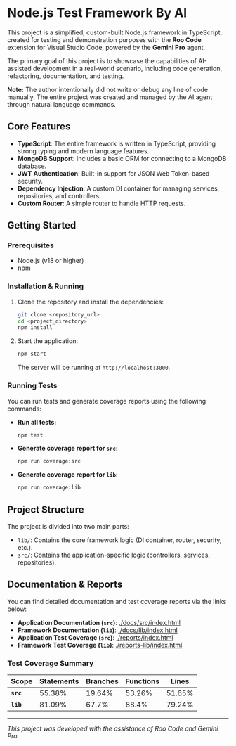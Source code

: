 # Node.js Test Framework By AI

This project is a simplified, custom-built Node.js framework in TypeScript, created for testing and demonstration purposes with the **Roo Code** extension for Visual Studio Code, powered by the **Gemini Pro** agent.

The primary goal of this project is to showcase the capabilities of AI-assisted development in a real-world scenario, including code generation, refactoring, documentation, and testing.

**Note:** The author intentionally did not write or debug any line of code manually. The entire project was created and managed by the AI agent through natural language commands.

## Core Features

*   **TypeScript**: The entire framework is written in TypeScript, providing strong typing and modern language features.
*   **MongoDB Support**: Includes a basic ORM for connecting to a MongoDB database.
*   **JWT Authentication**: Built-in support for JSON Web Token-based security.
*   **Dependency Injection**: A custom DI container for managing services, repositories, and controllers.
*   **Custom Router**: A simple router to handle HTTP requests.

## Getting Started

### Prerequisites

*   Node.js (v18 or higher)
*   npm

### Installation & Running

1.  Clone the repository and install the dependencies:
    ```bash
    git clone <repository_url>
    cd <project_directory>
    npm install
    ```

2.  Start the application:
    ```bash
    npm start
    ```
    The server will be running at `http://localhost:3000`.

### Running Tests

You can run tests and generate coverage reports using the following commands:

*   **Run all tests:**
    ```bash
    npm test
    ```

*   **Generate coverage report for `src`:**
    ```bash
    npm run coverage:src
    ```

*   **Generate coverage report for `lib`:**
    ```bash
    npm run coverage:lib
    ```

## Project Structure

The project is divided into two main parts:

*   `lib/`: Contains the core framework logic (DI container, router, security, etc.).
*   `src/`: Contains the application-specific logic (controllers, services, repositories).

## Documentation & Reports

You can find detailed documentation and test coverage reports via the links below:

*   **Application Documentation (`src`)**: [./docs/src/index.html](./docs/src/index.html)
*   **Framework Documentation (`lib`)**: [./docs/lib/index.html](./docs/lib/index.html)
*   **Application Test Coverage (`src`)**: [./reports/index.html](./reports/index.html)
*   **Framework Test Coverage (`lib`)**: [./reports-lib/index.html](./reports-lib/index.html)

### Test Coverage Summary

| Scope      | Statements | Branches | Functions | Lines    |
|------------|------------|----------|-----------|----------|
| **`src`**  | 55.38%     | 19.64%   | 53.26%    | 51.65%   |
| **`lib`**  | 81.09%     | 67.7%    | 88.4%     | 79.24%   |

---
*This project was developed with the assistance of Roo Code and Gemini Pro.*